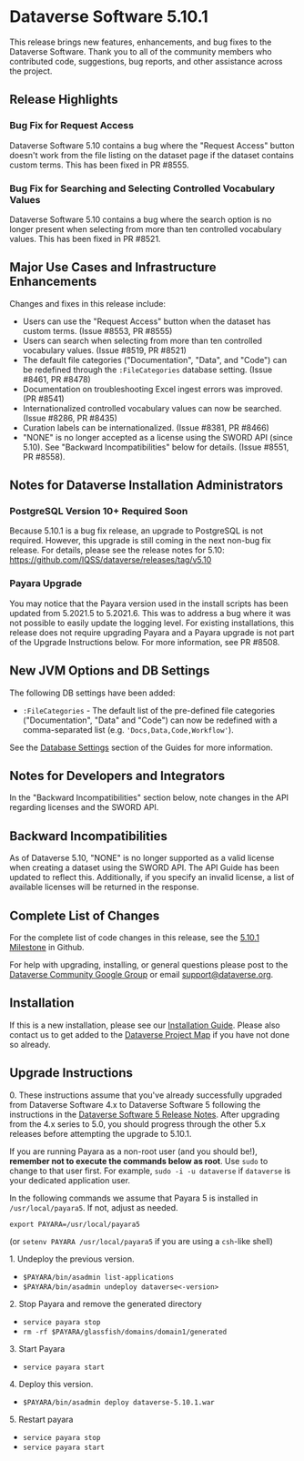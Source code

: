 # Dataverse Software 5.10.1

This release brings new features, enhancements, and bug fixes to the Dataverse Software. Thank you to all of the community members who contributed code, suggestions, bug reports, and other assistance across the project.

## Release Highlights

### Bug Fix for Request Access

Dataverse Software 5.10 contains a bug where the "Request Access" button doesn't work from the file listing on the dataset page if the dataset contains custom terms. This has been fixed in PR #8555.

### Bug Fix for Searching and Selecting Controlled Vocabulary Values

Dataverse Software 5.10 contains a bug where the search option is no longer present when selecting from more than ten controlled vocabulary values. This has been fixed in PR #8521.

## Major Use Cases and Infrastructure Enhancements

Changes and fixes in this release include:

- Users can use the "Request Access" button when the dataset has custom terms. (Issue #8553, PR #8555)
- Users can search when selecting from more than ten controlled vocabulary values. (Issue #8519, PR #8521)
- The default file categories ("Documentation", "Data", and "Code") can be redefined through the `:FileCategories` database setting. (Issue #8461, PR #8478)
- Documentation on troubleshooting Excel ingest errors was improved. (PR #8541)
- Internationalized controlled vocabulary values can now be searched. (Issue #8286, PR #8435)
- Curation labels can be internationalized. (Issue #8381, PR #8466)
- "NONE" is no longer accepted as a license using the SWORD API (since 5.10). See "Backward Incompatibilities" below for details. (Issue #8551, PR #8558).

## Notes for Dataverse Installation Administrators

### PostgreSQL Version 10+ Required Soon

Because 5.10.1 is a bug fix release, an upgrade to PostgreSQL is not required. However, this upgrade is still coming in the next non-bug fix release. For details, please see the release notes for 5.10: https://github.com/IQSS/dataverse/releases/tag/v5.10

### Payara Upgrade

You may notice that the Payara version used in the install scripts has been updated from 5.2021.5 to 5.2021.6. This was to address a bug where it was not possible to easily update the logging level. For existing installations, this release does not require upgrading Payara and a Payara upgrade is not part of the Upgrade Instructions below. For more information, see PR #8508.

## New JVM Options and DB Settings

The following DB settings have been added:

- `:FileCategories` - The default list of the pre-defined file categories ("Documentation", "Data" and "Code") can now be redefined with a comma-separated list (e.g. `'Docs,Data,Code,Workflow'`).

See the [Database Settings](https://guides.dataverse.org/en/5.10.1/installation/config.html#database-settings) section of the Guides for more information.

## Notes for Developers and Integrators

In the "Backward Incompatibilities" section below, note changes in the API regarding licenses and the SWORD API.

## Backward Incompatibilities

As of Dataverse 5.10, "NONE" is no longer supported as a valid license when creating a dataset using the SWORD API. The API Guide has been updated to reflect this. Additionally, if you specify an invalid license, a list of available licenses will be returned in the response.

## Complete List of Changes

For the complete list of code changes in this release, see the [5.10.1 Milestone](https://github.com/IQSS/dataverse/milestone/102?closed=1) in Github.

For help with upgrading, installing, or general questions please post to the [Dataverse Community Google Group](https://groups.google.com/forum/#!forum/dataverse-community) or email support@dataverse.org.

## Installation

If this is a new installation, please see our [Installation Guide](https://guides.dataverse.org/en/5.10.1/installation/). Please also contact us to get added to the [Dataverse Project Map](https://guides.dataverse.org/en/5.10.1/installation/config.html#putting-your-dataverse-installation-on-the-map-at-dataverse-org) if you have not done so already.

## Upgrade Instructions

0\. These instructions assume that you've already successfully upgraded from Dataverse Software 4.x to Dataverse Software 5 following the instructions in the [Dataverse Software 5 Release Notes](https://github.com/IQSS/dataverse/releases/tag/v5.0). After upgrading from the 4.x series to 5.0, you should progress through the other 5.x releases before attempting the upgrade to 5.10.1.

If you are running Payara as a non-root user (and you should be!), **remember not to execute the commands below as root**. Use `sudo` to change to that user first. For example, `sudo -i -u dataverse` if `dataverse` is your dedicated application user.  

In the following commands we assume that Payara 5 is installed in `/usr/local/payara5`. If not, adjust as needed.

`export PAYARA=/usr/local/payara5`

(or `setenv PAYARA /usr/local/payara5` if you are using a `csh`-like shell)

1\. Undeploy the previous version.

- `$PAYARA/bin/asadmin list-applications`
- `$PAYARA/bin/asadmin undeploy dataverse<-version>`

2\. Stop Payara and remove the generated directory

- `service payara stop`
- `rm -rf $PAYARA/glassfish/domains/domain1/generated`

3\. Start Payara

- `service payara start`
  
4\. Deploy this version.

- `$PAYARA/bin/asadmin deploy dataverse-5.10.1.war`

5\. Restart payara

- `service payara stop`
- `service payara start`
